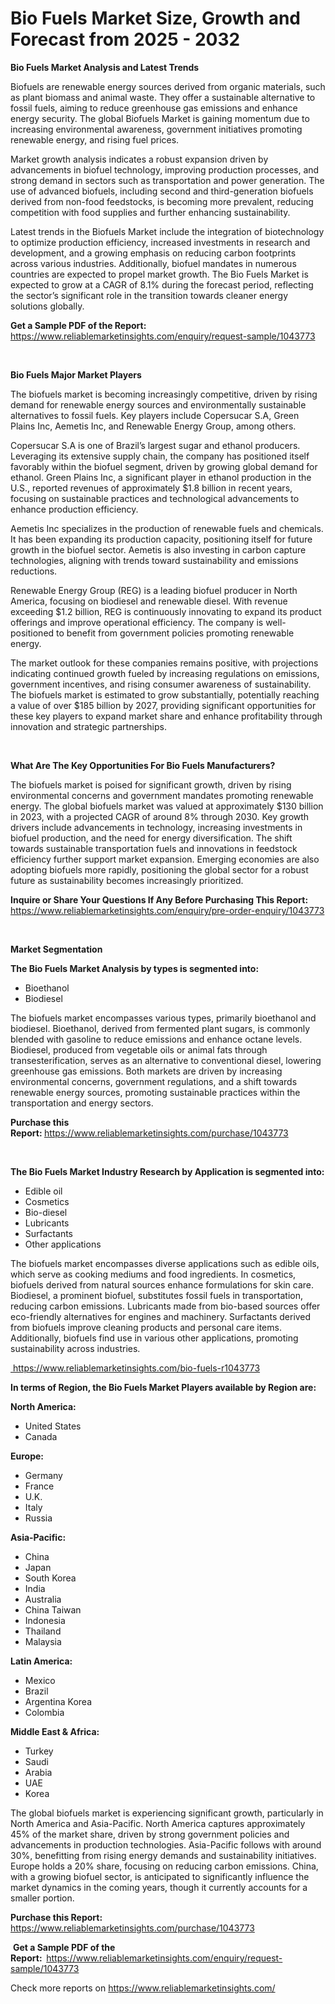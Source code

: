 <p><h1>Bio Fuels Market Size, Growth and Forecast from 2025 - 2032</h1></p><p><strong>Bio Fuels Market Analysis and Latest Trends</strong></p>
<p><p>Biofuels are renewable energy sources derived from organic materials, such as plant biomass and animal waste. They offer a sustainable alternative to fossil fuels, aiming to reduce greenhouse gas emissions and enhance energy security. The global Biofuels Market is gaining momentum due to increasing environmental awareness, government initiatives promoting renewable energy, and rising fuel prices. </p><p>Market growth analysis indicates a robust expansion driven by advancements in biofuel technology, improving production processes, and strong demand in sectors such as transportation and power generation. The use of advanced biofuels, including second and third-generation biofuels derived from non-food feedstocks, is becoming more prevalent, reducing competition with food supplies and further enhancing sustainability.</p><p>Latest trends in the Biofuels Market include the integration of biotechnology to optimize production efficiency, increased investments in research and development, and a growing emphasis on reducing carbon footprints across various industries. Additionally, biofuel mandates in numerous countries are expected to propel market growth. The Bio Fuels Market is expected to grow at a CAGR of 8.1% during the forecast period, reflecting the sector’s significant role in the transition towards cleaner energy solutions globally.</p></p>
<p><strong>Get a Sample PDF of the Report:&nbsp;</strong> <a href="https://www.reliablemarketinsights.com/enquiry/request-sample/1043773?utm_campaign=3193&utm_medium=2&utm_source=Github&utm_content=ia&utm_term=01042025&utm_id=bio-fuels">https://www.reliablemarketinsights.com/enquiry/request-sample/1043773</a></p>
<p>&nbsp;</p>
<p><strong>Bio Fuels Major Market Players</strong></p>
<p><p>The biofuels market is becoming increasingly competitive, driven by rising demand for renewable energy sources and environmentally sustainable alternatives to fossil fuels. Key players include Copersucar S.A, Green Plains Inc, Aemetis Inc, and Renewable Energy Group, among others.</p><p>Copersucar S.A is one of Brazil’s largest sugar and ethanol producers. Leveraging its extensive supply chain, the company has positioned itself favorably within the biofuel segment, driven by growing global demand for ethanol. Green Plains Inc, a significant player in ethanol production in the U.S., reported revenues of approximately $1.8 billion in recent years, focusing on sustainable practices and technological advancements to enhance production efficiency.</p><p>Aemetis Inc specializes in the production of renewable fuels and chemicals. It has been expanding its production capacity, positioning itself for future growth in the biofuel sector. Aemetis is also investing in carbon capture technologies, aligning with trends toward sustainability and emissions reductions.</p><p>Renewable Energy Group (REG) is a leading biofuel producer in North America, focusing on biodiesel and renewable diesel. With revenue exceeding $1.2 billion, REG is continuously innovating to expand its product offerings and improve operational efficiency. The company is well-positioned to benefit from government policies promoting renewable energy.</p><p>The market outlook for these companies remains positive, with projections indicating continued growth fueled by increasing regulations on emissions, government incentives, and rising consumer awareness of sustainability. The biofuels market is estimated to grow substantially, potentially reaching a value of over $185 billion by 2027, providing significant opportunities for these key players to expand market share and enhance profitability through innovation and strategic partnerships.</p></p>
<p>&nbsp;</p>
<p><strong>What Are The Key Opportunities For Bio Fuels Manufacturers?</strong></p>
<p><p>The biofuels market is poised for significant growth, driven by rising environmental concerns and government mandates promoting renewable energy. The global biofuels market was valued at approximately $130 billion in 2023, with a projected CAGR of around 8% through 2030. Key growth drivers include advancements in technology, increasing investments in biofuel production, and the need for energy diversification. The shift towards sustainable transportation fuels and innovations in feedstock efficiency further support market expansion. Emerging economies are also adopting biofuels more rapidly, positioning the global sector for a robust future as sustainability becomes increasingly prioritized.</p></p>
<p><strong>Inquire or Share Your Questions If Any Before Purchasing This Report:</strong> <a href="https://www.reliablemarketinsights.com/enquiry/pre-order-enquiry/1043773?utm_campaign=3193&utm_medium=2&utm_source=Github&utm_content=ia&utm_term=01042025&utm_id=bio-fuels">https://www.reliablemarketinsights.com/enquiry/pre-order-enquiry/1043773</a></p>
<p>&nbsp;</p>
<p><strong>Market Segmentation</strong></p>
<p><strong>The Bio Fuels Market Analysis by types is segmented into:</strong></p>
<p><ul><li>Bioethanol</li><li>Biodiesel</li></ul></p>
<p><p>The biofuels market encompasses various types, primarily bioethanol and biodiesel. Bioethanol, derived from fermented plant sugars, is commonly blended with gasoline to reduce emissions and enhance octane levels. Biodiesel, produced from vegetable oils or animal fats through transesterification, serves as an alternative to conventional diesel, lowering greenhouse gas emissions. Both markets are driven by increasing environmental concerns, government regulations, and a shift towards renewable energy sources, promoting sustainable practices within the transportation and energy sectors.</p></p>
<p><strong>Purchase this Report:&nbsp;</strong><a href="https://www.reliablemarketinsights.com/purchase/1043773?utm_campaign=3193&utm_medium=2&utm_source=Github&utm_content=ia&utm_term=01042025&utm_id=bio-fuels">https://www.reliablemarketinsights.com/purchase/1043773</a></p>
<p>&nbsp;</p>
<p><strong>The Bio Fuels Market Industry Research by Application is segmented into:</strong></p>
<p><ul><li>Edible oil</li><li>Cosmetics</li><li>Bio-diesel</li><li>Lubricants</li><li>Surfactants</li><li>Other applications</li></ul></p>
<p><p>The biofuels market encompasses diverse applications such as edible oils, which serve as cooking mediums and food ingredients. In cosmetics, biofuels derived from natural sources enhance formulations for skin care. Biodiesel, a prominent biofuel, substitutes fossil fuels in transportation, reducing carbon emissions. Lubricants made from bio-based sources offer eco-friendly alternatives for engines and machinery. Surfactants derived from biofuels improve cleaning products and personal care items. Additionally, biofuels find use in various other applications, promoting sustainability across industries.</p></p>
<p><a href="https://www.reliablemarketinsights.com/bio-fuels-r1043773?utm_campaign=3193&utm_medium=2&utm_source=Github&utm_content=ia&utm_term=01042025&utm_id=bio-fuels">&nbsp;https://www.reliablemarketinsights.com/bio-fuels-r1043773</a></p>
<p><strong>In terms of Region, the Bio Fuels Market Players available by Region are:</strong></p>
<p>
    <p> <strong> North America: </strong>
        <ul>
            <li>United States</li>
            <li>Canada</li>
        </ul>
        </p> 
    <p> <strong> Europe: </strong>
        <ul>
            <li>Germany</li>
            <li>France</li>
            <li>U.K.</li>
            <li>Italy</li>
            <li>Russia</li>
        </ul>
        </p> 
    <p> <strong> Asia-Pacific: </strong>
        <ul>
            <li>China</li>
            <li>Japan</li>
            <li>South Korea</li>
            <li>India</li>
            <li>Australia</li>
            <li>China Taiwan</li>
            <li>Indonesia</li>
            <li>Thailand</li>
            <li>Malaysia</li>
        </ul>
        </p> 
    <p> <strong> Latin America: </strong>
        <ul>
            <li>Mexico</li>
            <li>Brazil</li>
            <li>Argentina Korea</li>
            <li>Colombia</li>
        </ul>
        </p> 
    <p> <strong> Middle East & Africa: </strong>
        <ul>
            <li>Turkey</li>
            <li>Saudi</li>
            <li>Arabia</li>
            <li>UAE</li>
            <li>Korea</li>
        </ul>
    </p>
    </p>
<p><p>The global biofuels market is experiencing significant growth, particularly in North America and Asia-Pacific. North America captures approximately 45% of the market share, driven by strong government policies and advancements in production technologies. Asia-Pacific follows with around 30%, benefitting from rising energy demands and sustainability initiatives. Europe holds a 20% share, focusing on reducing carbon emissions. China, with a growing biofuel sector, is anticipated to significantly influence the market dynamics in the coming years, though it currently accounts for a smaller portion.</p></p>
<p><strong>Purchase this Report: </strong><a href="https://www.reliablemarketinsights.com/purchase/1043773?utm_campaign=3193&utm_medium=2&utm_source=Github&utm_content=ia&utm_term=01042025&utm_id=bio-fuels">https://www.reliablemarketinsights.com/purchase/1043773</a></p>
<p>&nbsp;<strong>Get a Sample PDF of the Report:&nbsp;&nbsp;</strong><a href="https://www.reliablemarketinsights.com/enquiry/request-sample/1043773?utm_campaign=3193&utm_medium=2&utm_source=Github&utm_content=ia&utm_term=01042025&utm_id=bio-fuels">https://www.reliablemarketinsights.com/enquiry/request-sample/1043773</a></p>
<p><strong></strong></p>
<p>Check more reports on <a href="https://www.reliablemarketinsights.com/?utm_campaign=3193&utm_medium=2&utm_source=Github&utm_content=ia&utm_term=01042025&utm_id=bio-fuels">https://www.reliablemarketinsights.com/</a></p>